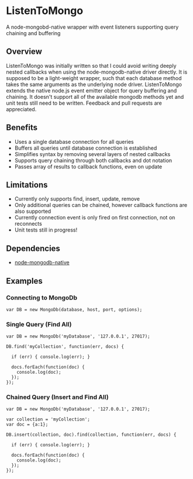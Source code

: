 # ListenToMongo

A node-mongobd-native wrapper with event listeners supporting query chaining and buffering

## Overview

ListenToMongo was initially written so that I could avoid writing deeply nested callbacks when using the node-mongodb-native driver directly.  It is supposed to be a light-weight wrapper, such that each database method takes the same arguments as the underlying node driver.  ListenToMongo extends the native node.js event emitter object for query buffering and chaining.  It doesn't support all of the available mongodb methods yet and unit tests still need to be written.  Feedback and pull requests are appreciated.  

## Benefits

- Uses a single database connection for all queries
- Buffers all queries until database connection is established
- Simplifies syntax by removing several layers of nested callbacks
- Supports query chaining through both callbacks and dot notation
- Passes array of results to callback functions, even on update

## Limitations

- Currently only supports find, insert, update, remove
- Only additional queries can be chained, however callback functions are also supported
- Currently connection event is only fired on first connection, not on reconnects
- Unit tests still in progress!

## Dependencies

- [node-mongodb-native](https://github.com/christkv/node-mongodb-native/)

## Examples

### Connecting to MongoDb

    var DB = new MongoDb(database, host, port, options);
    
### Single Query (Find All)

    var DB = new MongoDb('myDatabase', '127.0.0.1', 27017);
    
    DB.find('myCollection', function(err, docs) {
      
      if (err) { console.log(err); }
    
      docs.forEach(function(doc) {
        console.log(doc);
      });
    });
    
### Chained Query (Insert and Find All)

    var DB = new MongoDb('myDatabase', '127.0.0.1', 27017);
    
    var collection = 'myCollection';
    var doc = {a:1};
    
    DB.insert(collection, doc).find(collection, function(err, docs) {
    
      if (err) { console.log(err); }
  
      docs.forEach(function(doc) {
        console.log(doc);
      });
    });